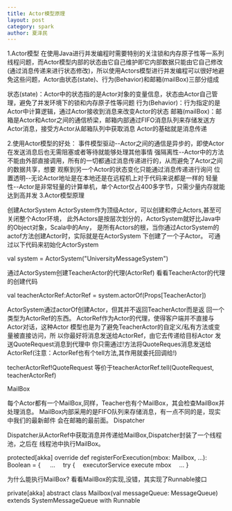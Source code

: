 ```yaml
---
title: Actor模型原理
layout: post
category: spark
author: 夏泽民
---
```

<!-- more -->
1.Actor模型
在使用Java进行并发编程时需要特别的关注锁和内存原子性等一系列线程问题，而Actor模型内部的状态由它自己维护即它内部数据只能由它自己修改(通过消息传递来进行状态修改)，所以使用Actors模型进行并发编程可以很好地避免这些问题，Actor由状态(state)、行为(Behavior)和邮箱(mailBox)三部分组成

状态(state)：Actor中的状态指的是Actor对象的变量信息，状态由Actor自己管理，避免了并发环境下的锁和内存原子性等问题
行为(Behavior)：行为指定的是Actor中计算逻辑，通过Actor接收到消息来改变Actor的状态
邮箱(mailBox)：邮箱是Actor和Actor之间的通信桥梁，邮箱内部通过FIFO消息队列来存储发送方Actor消息，接受方Actor从邮箱队列中获取消息
Actor的基础就是消息传递

2.使用Actor模型的好处：
事件模型驱动--Actor之间的通信是异步的，即使Actor在发送消息后也无需阻塞或者等待就能够处理其他事情
强隔离性--Actor中的方法不能由外部直接调用，所有的一切都通过消息传递进行的，从而避免了Actor之间的数据共享，想要
观察到另一个Actor的状态变化只能通过消息传递进行询问
位置透明--无论Actor地址是在本地还是在远程机上对于代码来说都是一样的
轻量性--Actor是非常轻量的计算单机，单个Actor仅占400多字节，只需少量内存就能达到高并发
3.Actor模型原理

创建ActorSystem
ActorSystem作为顶级Actor，可以创建和停止Actors,甚至可关闭整个Actor环境，
此外Actors是按层次划分的，ActorSystem就好比Java中的Object对象，Scala中的Any，
是所有Actors的根，当你通过ActorSystem的actof方法创建Actor时，实际就是在ActorSystem
下创建了一个子Actor。
可通过以下代码来初始化ActorSystem

val system = ActorSystem("UniversityMessageSystem")

通过ActorSystem创建TeacherActor的代理(ActorRef)
看看TeacherActor的代理的创建代码

val teacherActorRef:ActorRef = system.actorOf(Props[TeacherActor])

ActorSystem通过actorOf创建Actor，但其并不返回TeacherActor而是返
回一个类型为ActorRef的东西。
ActorRef作为Actor的代理，使得客户端并不直接与Actor对话，这种Actor
模型也是为了避免TeacherActor的自定义/私有方法或变量被直接访问，所
以你最好将消息发送给ActorRef，由它去传递给目标Actor
发送QuoteRequest消息到代理中
你只需通过!方法将QuoteReques消息发送给ActorRef(注意：ActorRef也有个tell方法,其作用就委托回调给!)

techerActorRef!QuoteRequest
等价于teacherActorRef.tell(QuoteRequest, teacherActorRef)

MailBox

每个Actor都有一个MailBox,同样，Teacher也有个MailBox，其会检查MailBox并处理消息。
MailBox内部采用的是FIFO队列来存储消息，有一点不同的是，现实中我们的最新邮件
会在邮箱的最前面。
Dispatcher

Dispatcher从ActorRef中获取消息并传递给MailBox,Dispatcher封装了一个线程池，之后在
线程池中执行MailBox。

protected[akka] override def registerForExecution(mbox: Mailbox, ...): Boolean = {
  ...
 try {
 executorService execute mbox
 ...
}

为什么能执行MailBox?
看看MailBox的实现,没错，其实现了Runnable接口

private[akka] abstract class Mailbox(val messageQueue: MessageQueue) extends SystemMessageQueue with Runnable

